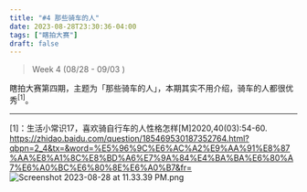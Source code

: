 ```yaml
---
title: "#4 那些骑车的人"
date: 2023-08-28T23:30:36-04:00
tags: ["瞎拍大赛"]
draft: false
---
```

>Week 4 (08/28 - 09/03  )

瞎拍大赛第四期，主题为「那些骑车的人」，本期其实不用介绍，骑车的人都很优秀<sup>[1]</sup>。

---
[1]：生活小常识17，喜欢骑自行车的人性格怎样[M]2020,40(03):54-60.
https://zhidao.baidu.com/question/185469530187352764.html?qbpn=2_4&tx=&word=%E5%96%9C%E6%AC%A2%E9%AA%91%E8%87%AA%E8%A1%8C%E8%BD%A6%E7%9A%84%E4%BA%BA%E6%80%A7%E6%A0%BC%E6%80%8E%E6%A0%B7&fr=
![Screenshot 2023-08-28 at 11.33.39 PM.png](https://bu.dusays.com/2023/08/29/64ed672caee32.png)

